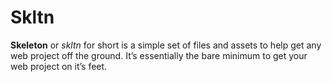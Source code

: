 Skltn
=====

**Skeleton** or *skltn* for short is a simple set of files and assets to help get any web project off the ground. It’s essentially the bare minimum to get your web project on it’s feet.